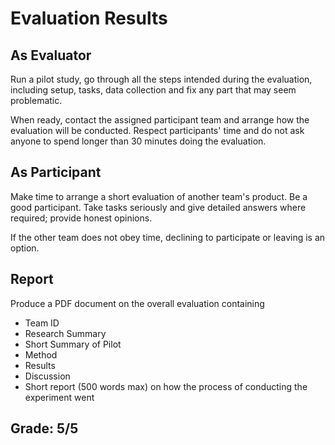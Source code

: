 # Evaluation Results

## As Evaluator
Run a pilot study, go through all the steps intended during the evaluation, including setup, tasks, data collection and fix any part that may seem problematic.

When ready, contact the assigned participant team and arrange how the evaluation will be conducted. Respect participants' time and do not ask anyone to spend longer than 30 minutes doing the evaluation.

## As Participant
Make time to arrange a short evaluation of another team's product. Be a good participant. Take tasks seriously and give detailed answers where required; provide honest opinions.

If the other team does not obey time, declining to participate or leaving is an option.

## Report
Produce a PDF document on the overall evaluation containing

* Team ID
* Research Summary
* Short Summary of Pilot
* Method
* Results
* Discussion
* Short report (500 words max) on how the process of conducting the experiment went

## Grade: 5/5